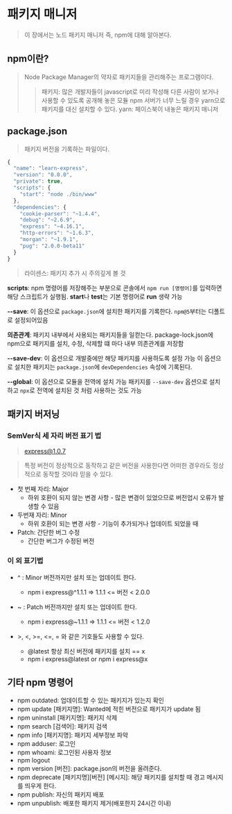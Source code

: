 # 패키지 매니저
> 이 장에서는 노드 패키지 매니저 즉, npm에 대해 알아본다.

## npm이란?
> Node Package Manager의 약자로 패키지들을 관리해주는 프로그램이다.
>> 패키지: 많은 개발자들이 javascript로 미리 작성해 다른 사람이 보거나 사용할 수 있도록 공개해 놓은 모듈
>> npm 서버가 너무 느릴 경우 yarn으로 패키지를 대신 설치할 수 있다.
>> yarn: 페이스북이 내놓은 패키지 매니저

## package.json
> 패키지 버전을 기록하는 파일이다.

```javascript
{
  "name": "learn-express",
  "version": "0.0.0",
  "private": true,
  "scripts": {
    "start": "node ./bin/www"
  },
  "dependencies": {
    "cookie-parser": "~1.4.4",
    "debug": "~2.6.9",
    "express": "~4.16.1",
    "http-errors": "~1.6.3",
    "morgan": "~1.9.1",
    "pug": "2.0.0-beta11"
  }
}
```
> 라이센스: 패키지 추가 시 주의깊게 볼 것

**scripts**: npm 명령어를 저장해주는 부분으로 콘솔에서 `npm run [명령어]`를 입력하면 해당 스크립트가 실행됨. **start**나 **test**는 기본 명령어로 **run** 생략 가능

**--save**: 이 옵션으로 `package.json`에 설치한 패키지를 기록한다. `npm@5`부터는 디폴트로 설정되어있음

**의존관계**: 패키지 내부에서 사용되는 패키지들을 일컫는다.
package-lock.json에 npm으로 패키지를 설치, 수정, 삭제할 떄 마다 내부 의존관계를 저장함

**--save-dev**: 이 옵션으로 개발중에만 해당 패키지를 사용하도록 설정 가능
이 옵션으로 설치한 패키지는 `package.json`에 `devDependencies` 속성에 기록된다.

**--global**: 이 옵션으로 모듈을 전역에 설치 가능 패키지를 `--save-dev` 옵션으로 설치하고 `npx`로 전역에 설치된 것 처럼 사용하는 것도 가능

## 패키지 버저닝
### SemVer식 세 자리 버전 표기 법
> express@1.0.7

> 특정 버전이 정상적으로 동작하고 같은 버전을 사용한다면 어떠한 경우라도 정상적으로 동작할 것이라 믿을 수 있다.

* 첫 번째 자리: Major
	* 하위 호환이 되지 않는 변경 사항 - 많은 변경이 있었으므로 버전업시 오류가 발생할 수 있음
* 두번재 자리: Minor
	* 하위 호환이 되는 변경 사항 - 기능이 추가되거나 업데이트 되었을 때
* Patch: 간단한 버그 수정
	* 간단한 버그가 수정된 버전

### 이 외 표기법
* ^ : Minor 버전까지만 설치 또는 업데이트 한다.
	* npm i express@^1.1.1 => 1.1.1 <= 버전 < 2.0.0

* ~ : Patch 버전까지만 설치 또는 업데이트 한다.
	* npm i express@~1.1.1 => 1.1.1 <= 버전 < 1.2.0

* \>, <, >=, <=, = 와 같은 기호들도 사용할 수 있다.
	* @latest 항상 최신 버전에 패키지를 설치 == x 
	* npm i express@latest or npm i express@x

## 기타 npm 명령어
* npm outdated: 업데이트할 수 있는 패키지가 있는지 확인
* npm update [패키지명]: Wanted에 적힌 버전으로 패키지가 update 됨
* npm uninstall [패키지명]: 패키지 삭제
* npm search [검색어]: 패키지 검색
* npm info [패키지명]: 패키지 세부정보 파악
* npm adduser: 로그인
* npm whoami: 로그인된 사용자 정보
* npm logout
* npm version [버전]: package.json의 버전을 올려준다.
* npm deprecate [패키지명][버전] [메시지]: 해당 패키지를 설치할 때 경고 메시지를 띄우게 한다.
* npm publish: 자신의 패키지 배포
* npm unpublish: 배포한 패키지 제거(배포한지 24시간 이내)
